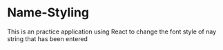 # Name-Styling
This is an practice application using React to change the font style of nay string that has been entered

